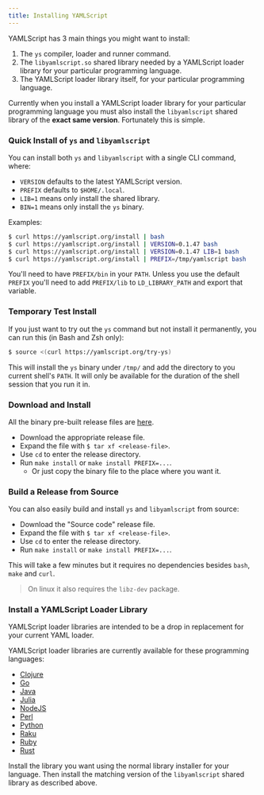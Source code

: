 ```yaml
---
title: Installing YAMLScript
---
```


YAMLScript has 3 main things you might want to install:

1. The `ys` compiler, loader and runner command.
2. The `libyamlscript.so` shared library needed by a YAMLScript loader library
   for your particular programming language.
3. The YAMLScript loader library itself, for your particular programming
   language.

Currently when you install a YAMLScript loader library for your particular
programming language you must also install the `libyamlscript` shared library of
the **exact same version**.
Fortunately this is simple.


### Quick Install of `ys` and `libyamlscript`

You can install both `ys` and `libyamlscript` with a single CLI command, where:

* `VERSION` defaults to the latest YAMLScript version.
* `PREFIX` defaults to `$HOME/.local`.
* `LIB=1` means only install the shared library.
* `BIN=1` means only install the `ys` binary.

Examples:
```bash
$ curl https://yamlscript.org/install | bash
$ curl https://yamlscript.org/install | VERSION=0.1.47 bash
$ curl https://yamlscript.org/install | VERSION=0.1.47 LIB=1 bash
$ curl https://yamlscript.org/install | PREFIX=/tmp/yamlscript bash
```

You'll need to have `PREFIX/bin` in your `PATH`.
Unless you use the default `PREFIX` you'll need to add `PREFIX/lib` to
`LD_LIBRARY_PATH` and export that variable.


### Temporary Test Install

If you just want to try out the `ys` command but not install it permanently, you
can run this (in Bash and Zsh only):
```bash
$ source <(curl https://yamlscript.org/try-ys)
```

This will install the `ys` binary under `/tmp/` and add the directory to you
current shell's `PATH`.
It will only be available for the duration of the shell session that you run it
in.


### Download and Install

All the binary pre-built release files are
[here](https://github.com/yaml/yamlscript/releases).

* Download the appropriate release file.
* Expand the file with `$ tar xf <release-file>`.
* Use `cd` to enter the release directory.
* Run `make install` or `make install PREFIX=...`.
  * Or just copy the binary file to the place where you want it.


### Build a Release from Source

You can also easily build and install `ys` and `libyamlscript` from source:

* Download the "Source code" release file.
* Expand the file with `$ tar xf <release-file>`.
* Use `cd` to enter the release directory.
* Run `make install` or `make install PREFIX=...`.

This will take a few minutes but it requires no dependencies besides `bash`,
`make` and `curl`.

> On linux it also requires the `libz-dev` package.


### Install a YAMLScript Loader Library

YAMLScript loader libraries are intended to be a  drop in replacement for your
current YAML loader.

YAMLScript loader libraries are currently available for these programming
languages:

* [Clojure](https://clojars.org/org.yamlscript/clj-yamlscript)
* [Go](https://github.com/yaml/yamlscript-go)
* [Java](https://clojars.org/org.yamlscript/yamlscript)
* [Julia](https://juliahub.com/ui/Packages/General/YAMLScript)
* [NodeJS](https://www.npmjs.com/package/@yaml/yamlscript)
* [Perl](https://metacpan.org/pod/YAMLScript)
* [Python](https://pypi.org/project/yamlscript/)
* [Raku](https://raku.land/zef:ingy/YAMLScript)
* [Ruby](https://rubygems.org/gems/yamlscript)
* [Rust](https://crates.io/crates/yamlscript)

Install the library you want using the normal library installer for your
language.
Then install the matching version of the `libyamlscript` shared library as
described above.
